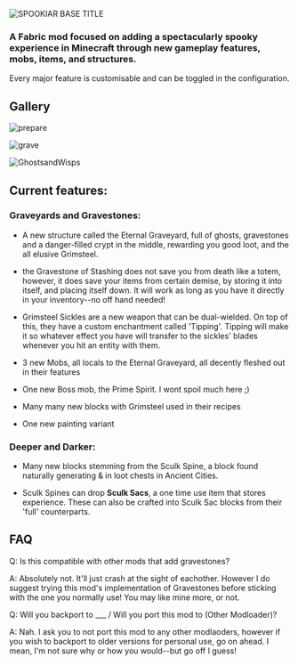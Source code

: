 ![SPOOKIAR BASE TITLE](https://github.com/LunarLuned/Spookiar/assets/100322289/5c99a0f1-6fa6-4a95-abce-13f3f53444bb)

### A Fabric mod focused on adding a spectacularly spooky experience in Minecraft through new gameplay features, mobs, items, and structures.

Every major feature is customisable and can be toggled in the configuration. 

## Gallery

![prepare](https://github.com/LunarLuned/Spookiar/assets/100322289/e7008019-3e8a-4702-a70c-dc68d70d249e)

![grave](https://github.com/LunarLuned/Spookiar/assets/100322289/0da28704-a2e7-400e-ae5c-21e7d17ae73f)

![GhostsandWisps](https://github.com/LunarLuned/Spookiar/assets/100322289/7ff4b059-97a3-4ee7-9eaa-4bb070a34825)


## Current features:

### Graveyards and Gravestones:
* A new structure called the Eternal Graveyard, full of ghosts, gravestones and a danger-filled crypt in the middle, rewarding you good loot, and the all elusive Grimsteel.

* the Gravestone of Stashing does not save you from death like a totem, however, it does save your items from certain demise, by storing it into itself, and placing itself down. It will work as long as you have it directly in your inventory--no off hand needed!

* Grimsteel Sickles are a new weapon that can be dual-wielded. On top of this, they have a custom enchantment called 'Tipping'. Tipping will make it so whatever effect you have will transfer to the sickles' blades whenever you hit an entity with them.
  
* 3 new Mobs, all locals to the Eternal Graveyard, all decently fleshed out in their features
* One new Boss mob, the Prime Spirit. I wont spoil much here ;)

* Many many new blocks with Grimsteel used in their recipes
* One new painting variant

### Deeper and Darker:
* Many new blocks stemming from the Sculk Spine, a block found naturally generating & in loot chests in Ancient Cities.
  
* Sculk Spines can drop __Sculk Sacs__, a one time use item that stores experience. These can also be crafted into Sculk Sac blocks from their 'full' counterparts.



## FAQ
Q: Is this compatible with other mods that add gravestones?

A: Absolutely not. It'll just crash at the sight of eachother. However I do suggest trying this mod's implementation of Gravestones before sticking with the one you normally use! You may like mine more, or not.



Q: Will you backport to ___ / Will you port this mod to (Other Modloader)?

A: Nah. I ask you to not port this mod to any other modlaoders, however if you wish to backport to older versions for personal use, go on ahead. I mean, I'm not sure why or how you would--but go off I guess! 

